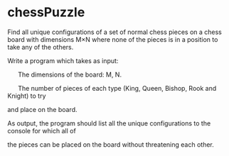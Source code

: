 chessPuzzle
===========

Find all unique configurations of a set of normal chess pieces on  a chess board with dimensions M×N where none of the pieces is in a position to take any of the others.

Write a program which takes as input:

      The dimensions of the board: M, N.

      The number of pieces of each type (King, Queen, Bishop, Rook and Knight) to try 

and place on the board.

As output, the program should list all the unique configurations to the console for which all of 

the pieces can be placed on the board without threatening each other.